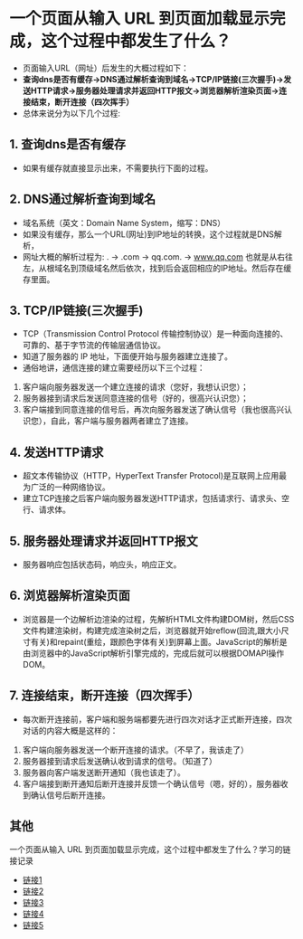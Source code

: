 # 一个页面从输入 URL 到页面加载显示完成，这个过程中都发生了什么？
* 页面输入URL（网址）后发生的大概过程如下：  
* **查询dns是否有缓存->DNS通过解析查询到域名->TCP/IP链接(三次握手)->发送HTTP请求->服务器处理请求并返回HTTP报文->浏览器解析渲染页面->连接结束，断开连接（四次挥手）**  
* 总体来说分为以下几个过程:  
## 1. 查询dns是否有缓存
* 如果有缓存就直接显示出来，不需要执行下面的过程。
## 2. DNS通过解析查询到域名
* 域名系统（英文：Domain Name System，缩写：DNS）
* 如果没有缓存，那么一个URL(网址)到IP地址的转换，这个过程就是DNS解析，
* 网址大概的解析过程为: . -> .com -> qq.com. -> www.qq.com
也就是从右往左，从根域名到顶级域名然后依次，找到后会返回相应的IP地址。然后存在缓存里面。
## 3. TCP/IP链接(三次握手)
* TCP（Transmission Control Protocol 传输控制协议）是一种面向连接的、可靠的、基于字节流的传输层通信协议。
* 知道了服务器的 IP 地址，下面便开始与服务器建立连接了。
* 通俗地讲，通信连接的建立需要经历以下三个过程：
1. 客户端向服务器发送一个建立连接的请求（您好，我想认识您）；
2. 服务器接到请求后发送同意连接的信号（好的，很高兴认识您）；
3. 客户端接到同意连接的信号后，再次向服务器发送了确认信号（我也很高兴认识您），自此，客户端与服务器两者建立了连接。
## 4. 发送HTTP请求
* 超文本传输协议（HTTP，HyperText Transfer Protocol)是互联网上应用最为广泛的一种网络协议。
* 建立TCP连接之后客户端向服务器发送HTTP请求，包括请求行、请求头、空行、请求体。
## 5. 服务器处理请求并返回HTTP报文
* 服务器响应包括状态码，响应头，响应正文。
## 6. 浏览器解析渲染页面
* 浏览器是一个边解析边渲染的过程，先解析HTML文件构建DOM树，然后CSS文件构建渲染树，构建完成渲染树之后，浏览器就开始reflow(回流,跟大小尺寸有关)和repaint(重绘，跟颜色字体有关)到屏幕上面。JavaScript的解析是由浏览器中的JavaScript解析引擎完成的，完成后就可以根据DOMAPI操作DOM。
## 7. 连接结束，断开连接（四次挥手） 
* 每次断开连接前，客户端和服务端都要先进行四次对话才正式断开连接，四次对话的内容大概是这样的：
1. 客户端向服务器发送一个断开连接的请求。（不早了，我该走了）
2. 服务器接到请求后发送确认收到请求的信号。（知道了）
3. 服务器向客户端发送断开通知（我也该走了）。
4. 客户端接到断开通知后断开连接并反馈一个确认信号（嗯，好的），服务器收到确认信号后断开连接。

## 其他
一个页面从输入 URL 到页面加载显示完成，这个过程中都发生了什么？学习的链接记录
* [链接1](https://blog.csdn.net/weixin_34293141/article/details/88515135)
* [链接2](https://blog.csdn.net/wang_liuyong/article/details/81540175)
* [链接3](https://www.cnblogs.com/qiang07/p/9304771.html)
* [链接4](https://segmentfault.com/a/1190000006879700)
* [链接5](https://www.cnblogs.com/wangshengli520/p/9570750.html)

